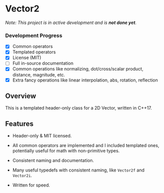 # Vector2

*Note: This project is in active development and is **not done yet**.*

### Development Progress

- [x] Common operators
- [x] Templated operators
- [x] License (MIT)
- [ ] Full in-source documentation
- [x] Common operations like normalizing, dot/cross/scalar product, distance, magnitude, etc.
- [x] Extra fancy operations like linear interpolation, abs, rotation, reflection

## Overview

This is a templated header-only class for a 2D Vector, written in C++17.

## Features

* Header-only & MIT licensed.

* All common operators are implemented and I included templated ones, potentially useful for math with non-primitive types.

* Consistent naming and documentation.

* Many useful typedefs with consistent naming, like `Vector2f` and `Vector2i`.

* Written for speed.
